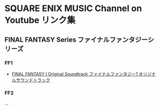 # SQUARE ENIX MUSIC Channel on Youtube リンク集

## FINAL FANTASY Series ファイナルファンタジーシリーズ

### FF1

- [FINAL FANTASY I Original Soundtrack ファイナルファンタジー1 オリジナルサウンドトラック](https://www.youtube.com/playlist?list=OLAK5uy_lquDZTRlAHZ3h4PkHe7iMAZfGvwiipwxY)

### FF2

...